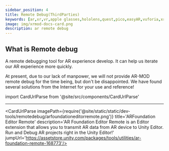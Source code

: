 ```yaml
---
sidebar_position: 4
title: Remote Debug(ThirdParties)
keywords: [ar,xr,vr,apple glasses,hololens,quest,pico,easyAR,vuforia,xrmod,mod,doc,XR,facebook,meta,unity]
image: img/xrmod-docs-card.png
description: ar remote debug 
---
```


## What is Remote debug
A remote debugging tool for AR experience develop. It can help us iterate our AR experience more quickly.

At present, due to our lack of manpower, we will not provide AR-MOD remote debug for the time being, but don't be disappointed. We have found several solutions from the Internet for your use and reference!


import CardUrlParse from '@site/src/components/CardUrlParse'

<CardUrlParse videoPath="/static/videos/arkitstreamer.mp4"  title='ARKit Streamer' description='A remote debugging tool for AR Foundation with ARKit4 features. This is temporary solution until the Unity team has completed the AR remote functionality - See Unity forum for more information.' jumpUrl='https://github.com/asus4/ARKitStreamer'/>

---

<CardUrlParse imagePath={require('@site/static/static/dev-tools/remotedebug/arfoundationeditorremote.png')} title='ARFoundation Editor Remote' description='AR Foundation Editor Remote is an Editor extension that allows you to transmit AR data from AR device to Unity Editor. Run and Debug AR projects right in the Unity Editor!' jumpUrl='https://assetstore.unity.com/packages/tools/utilities/ar-foundation-remote-168773'/>